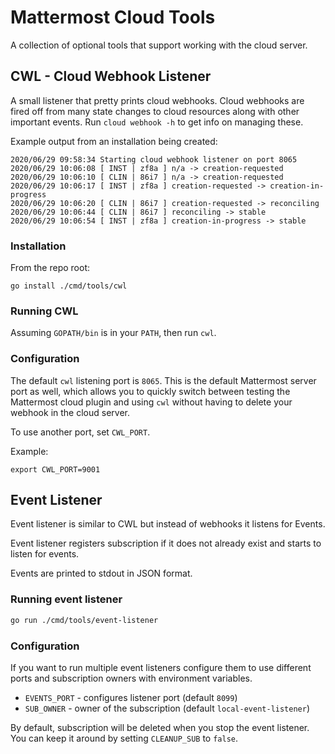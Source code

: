 # Mattermost Cloud Tools

A collection of optional tools that support working with the cloud server.

## CWL - Cloud Webhook Listener

A small listener that pretty prints cloud webhooks. Cloud webhooks are fired off from many state changes to cloud resources along with other important events. Run `cloud webhook -h` to get info on managing these.

Example output from an installation being created:

```
2020/06/29 09:58:34 Starting cloud webhook listener on port 8065
2020/06/29 10:06:08 [ INST | zf8a ] n/a -> creation-requested
2020/06/29 10:06:10 [ CLIN | 86i7 ] n/a -> creation-requested
2020/06/29 10:06:17 [ INST | zf8a ] creation-requested -> creation-in-progress
2020/06/29 10:06:20 [ CLIN | 86i7 ] creation-requested -> reconciling
2020/06/29 10:06:44 [ CLIN | 86i7 ] reconciling -> stable
2020/06/29 10:06:54 [ INST | zf8a ] creation-in-progress -> stable
```

### Installation

From the repo root:

```
go install ./cmd/tools/cwl
```

### Running CWL

Assuming `GOPATH/bin` is in your `PATH`, then run `cwl`.

### Configuration

The default `cwl` listening port is `8065`. This is the default Mattermost server port as well, which allows you to quickly switch between testing the Mattermost cloud plugin and using `cwl` without having to delete your webhook in the cloud server.

To use another port, set `CWL_PORT`.

Example:

```
export CWL_PORT=9001
```


## Event Listener

Event listener is similar to CWL but instead of webhooks it listens for Events.

Event listener registers subscription if it does not already exist and starts to listen for events.

Events are printed to stdout in JSON format.

### Running event listener

```bash
go run ./cmd/tools/event-listener
```

### Configuration

If you want to run multiple event listeners configure them to use different ports 
and subscription owners with environment variables.
- `EVENTS_PORT` - configures listener port (default `8099`)
- `SUB_OWNER` - owner of the subscription (default `local-event-listener`)

By default, subscription will be deleted when you stop the event listener.
You can keep it around by setting `CLEANUP_SUB` to `false`.
